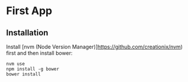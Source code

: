 # First App

## Installation

Install [nvm (Node Version Manager)]https://github.com/creationix/nvm) first and
then install bower:

    nvm use
    npm install -g bower
    bower install

